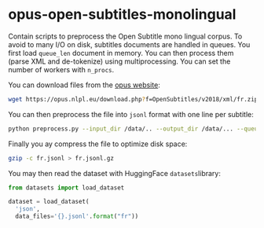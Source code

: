 # opus-open-subtitles-monolingual

Contain scripts to preprocess the Open Subtitle mono lingual corpus.
To avoid to many I/O on disk, subtitles documents are handled in queues. You first load `queue_len` document in memory. You can then process them (parse XML and de-tokenize) using multiprocessing.
You can set the number of workers with `n_procs`. 

You can download files from the [opus website](https://opus.nlpl.eu/OpenSubtitles-v2018.php):

```bash
wget https://opus.nlpl.eu/download.php?f=OpenSubtitles/v2018/xml/fr.zip -O fr.zip
```

You can then preprocess the file into `jsonl` format with one line per subtitle:

```bash
python preprocess.py --input_dir /data/.. --output_dir /data/... --queue_len 10000 --n_procs 5 --language fr
```

Finally you ay compress the file to optimize disk space:

```bash
gzip -c fr.jsonl > fr.jsonl.gz
```

You may then read the dataset with HuggingFace `datasets`library:

```python
from datasets import load_dataset

dataset = load_dataset(
  'json', 
  data_files='{}.jsonl'.format("fr"))
```
